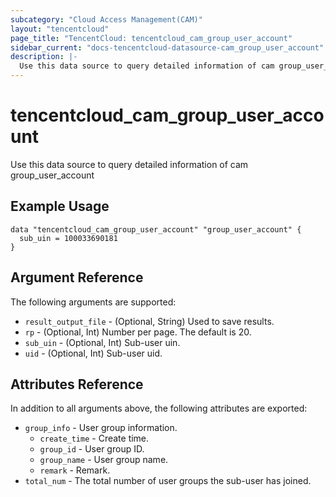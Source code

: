 ```yaml
---
subcategory: "Cloud Access Management(CAM)"
layout: "tencentcloud"
page_title: "TencentCloud: tencentcloud_cam_group_user_account"
sidebar_current: "docs-tencentcloud-datasource-cam_group_user_account"
description: |-
  Use this data source to query detailed information of cam group_user_account
---
```


# tencentcloud_cam_group_user_account

Use this data source to query detailed information of cam group_user_account

## Example Usage

```hcl
data "tencentcloud_cam_group_user_account" "group_user_account" {
  sub_uin = 100033690181
}
```

## Argument Reference

The following arguments are supported:

* `result_output_file` - (Optional, String) Used to save results.
* `rp` - (Optional, Int) Number per page. The default is 20.
* `sub_uin` - (Optional, Int) Sub-user uin.
* `uid` - (Optional, Int) Sub-user uid.

## Attributes Reference

In addition to all arguments above, the following attributes are exported:

* `group_info` - User group information.
  * `create_time` - Create time.
  * `group_id` - User group ID.
  * `group_name` - User group name.
  * `remark` - Remark.
* `total_num` - The total number of user groups the sub-user has joined.



